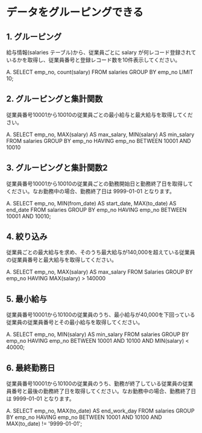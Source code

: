 # データをグルーピングできる

## 1. グルーピング

給与情報(salaries テーブル)から、従業員ごとに salary が何レコード登録されているかを取得し、従業員番号と登録レコード数を10件表示してください。

A.
SELECT emp_no, count(salary)
FROM salaries
GROUP BY emp_no
LIMIT 10;

## 2. グルーピングと集計関数

従業員番号10001から10010の従業員ごとの最小給与と最大給与を取得してください。

A.
SELECT emp_no, MAX(salary) AS max_salary, MIN(salary) AS min_salary
FROM salaries
GROUP BY emp_no
HAVING emp_no BETWEEN 10001 AND 10010 

## 3. グルーピングと集計関数2

従業員番号10001から10010の従業員ごとの勤務開始日と勤務終了日を取得してください。なお勤務中の場合、勤務終了日は 9999-01-01 となります。

A.
SELECT emp_no, MIN(from_date) AS start_date, MAX(to_date) AS end_date
FROM salaries
GROUP BY emp_no
HAVING emp_no BETWEEN 10001 AND 10010; 

## 4. 絞り込み

従業員ごとの最大給与を求め、そのうち最大給与が140,000を超えている従業員の従業員番号と最大給与を取得してください。

A.
SELECT emp_no, MAX(salary) AS max_salary
FROM Salaries
GROUP BY emp_no
HAVING MAX(salary) > 140000

## 5. 最小給与

従業員番号10001から10100の従業員のうち、最小給与が40,000を下回っている従業員の従業員番号とその最小給与を取得してください。

A.
SELECT emp_no, MIN(salary) AS min_salary 
FROM salaries
GROUP BY emp_no
HAVING emp_no BETWEEN 10001 AND 10100 AND MIN(salary) < 40000; 

## 6. 最終勤務日

従業員番号10001から10100の従業員のうち、勤務が終了している従業員の従業員番号と最後の勤務終了日を取得してください。なお勤務中の場合、勤務終了日は 9999-01-01 となります。

A.
SELECT emp_no, MAX(to_date) AS end_work_day
FROM salaries
GROUP BY emp_no
HAVING emp_no BETWEEN 10001 AND 10100 AND MAX(to_date) != '9999-01-01'; 